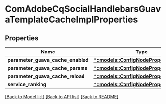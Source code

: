 # ComAdobeCqSocialHandlebarsGuavaTemplateCacheImplProperties

## Properties
Name | Type | Description | Notes
------------ | ------------- | ------------- | -------------
**parameter_guava_cache_enabled** | [***::models::ConfigNodePropertyBoolean**](configNodePropertyBoolean.md) |  | [optional] 
**parameter_guava_cache_params** | [***::models::ConfigNodePropertyString**](configNodePropertyString.md) |  | [optional] 
**parameter_guava_cache_reload** | [***::models::ConfigNodePropertyBoolean**](configNodePropertyBoolean.md) |  | [optional] 
**service_ranking** | [***::models::ConfigNodePropertyInteger**](configNodePropertyInteger.md) |  | [optional] 

[[Back to Model list]](../README.md#documentation-for-models) [[Back to API list]](../README.md#documentation-for-api-endpoints) [[Back to README]](../README.md)


